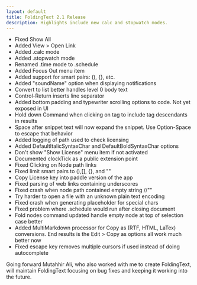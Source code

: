 ```yaml
---
layout: default
title: FoldingText 2.1 Release
description: Highlights include new calc and stopwatch modes.
---
```


- Fixed Show All
- Added View > Open Link
- Added .calc mode
- Added .stopwatch mode
- Renamed .time mode to .schedule
- Added Focus Out menu item
- Added support for smart pairs: (), {}, etc.
- Added "soundName" option when displaying notifications
- Convert to list better handles level 0 body text
- Control-Return inserts line separator
- Added bottom padding and typewriter scrolling options to code. Not yet exposed in UI
- Hold down Command when clicking on tag to include tag descendants in results
- Space after snippet text will now expand the snippet. Use Option-Space to escape that behavior
- Added logging of path used to check licensing
- Added DefaultItalicSyntaxChar and DefaultBoldSyntaxChar options
- Don't show "Show License" menu item if not activated
- Documented clockTick as a public extension point
- Fixed Clicking on Node path links
- Fixed limit smart pairs to (),[], {}, and ""
- Copy License key into paddle version of the app
- Fixed parsing of web links containing underscores
- Fixed crash when node path contained empty string //""
- Try harder to open a file with an unknown plain text encoding
- Fixed crash when generating placeholder for special chars
- Fixed problem where .schedule would run after closing document
- Fold nodes command updated handle empty node at top of selection case better
- Added MultiMarkdown processor for Copy as (RTF, HTML, LaTex) conversions. End results is the Edit > Copy as options all work much better now
- Fixed escape key removes multiple cursors if used instead of doing autocomplete

Going forward Mutahhir Ali, who also worked with me to create FoldingText, will maintain FoldingText focusing on bug fixes and keeping it working into the future.